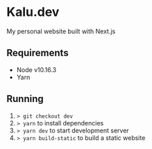 # Kalu.dev

My personal website built with Next.js

## Requirements

- Node v10.16.3
- Yarn

## Running

1. `> git checkout dev`
2. `> yarn` to install dependencies
3. `> yarn dev` to start development server
4. `> yarn build-static` to build a static website
